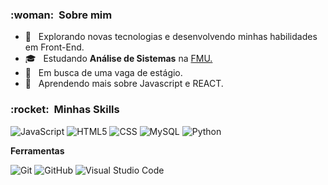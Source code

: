 


<h3> :woman: &nbsp;Sobre mim </h3>

- 🤔 &nbsp; Explorando novas tecnologias e desenvolvendo minhas habilidades em Front-End.
- 🎓 &nbsp; Estudando **Análise de Sistemas** na <a href="link da sua faculdade">FMU.</a>
- 💼 &nbsp; Em busca de uma vaga de estágio.
- 🌱 &nbsp; Aprendendo mais sobre Javascript e REACT.

<h3> :rocket: &nbsp;Minhas Skills </h3>


  ![JavaScript](https://img.shields.io/badge/-JavaScript-333333?style=flat&logo=javascript)
  ![HTML5](https://img.shields.io/badge/-HTML5-333333?style=flat&logo=HTML5)
  ![CSS](https://img.shields.io/badge/-CSS-333333?style=flat&logo=CSS3&logoColor=1572B6)
  ![MySQL](https://img.shields.io/badge/-MySQL-333333?style=flat&logo=mysql)
  ![Python](https://img.shields.io/badge/Python-3776AB?style=for-the-badge&logo=python&logoColor=white)
  
**Ferramentas**

  ![Git](https://img.shields.io/badge/-Git-333333?style=flat&logo=git)
  ![GitHub](https://img.shields.io/badge/-GitHub-333333?style=flat&logo=github)
  ![Visual Studio Code](https://img.shields.io/badge/-Visual%20Studio%20Code-333333?style=flat&logo=visual-studio-code&logoColor=007ACC)


<br/>



